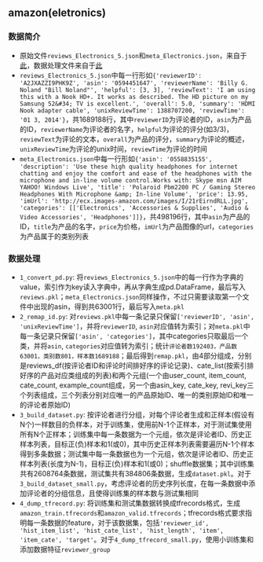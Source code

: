 ## amazon(eletronics)
### 数据简介
- 原始文件`reviews_Electronics_5.json`和`meta_Electronics.json`，来自于[此](http://jmcauley.ucsd.edu/data/amazon/)，数据处理文件来自于[此](https://github.com/DSXiangLi/CTR/tree/master/data/amazon)
- `reviews_Electronics_5.json`中每一行形如`{'reviewerID': 'A2JXAZZI9PHK9Z', 'asin': '0594451647', 'reviewerName': 'Billy G. Noland "Bill Noland"', 'helpful': [3, 3], 'reviewText': 'I am using this with a Nook HD+. It works as described. The HD picture on my Samsung 52&#34; TV is excellent.', 'overall': 5.0, 'summary': 'HDMI Nook adapter cable', 'unixReviewTime': 1388707200, 'reviewTime': '01 3, 2014'}`，共1689188行，其中`reviewerID`为评论者的ID，`asin`为产品的ID，`reviewerName`为评论者的名字，`helpful`为评论的评分(如3/3)，`reviewText`为评论的文本，`overall`为产品的评分，`summary`为评论的概述，`unixReviewTime`为评论的unix时间，`reviewTime`为评论的时间
- `meta_Electronics.json`中每一行形如`{'asin': '0558835155', 'description': 'Use these high quality headphones for internet chatting and enjoy the comfort and ease of the headphones with the microphone and in-line volume control.Works with: Skype msn AIM YAHOO! Windows Live', 'title': 'Polaroid Pbm2200 PC / Gaming Stereo Headphones With Microphone &amp; In-line Volume', 'price': 13.95, 'imUrl': 'http://ecx.images-amazon.com/images/I/21rEirndRLL.jpg', 'categories': [['Electronics', 'Accessories & Supplies', 'Audio & Video Accessories', 'Headphones']]}`，共498196行，其中`asin`为产品的ID，`title`为产品的名字，`price`为价格，`imUrl`为产品图像的url，`categories`为产品属于的类别列表

### 数据处理
- `1_convert_pd.py`: 将`reviews_Electronics_5.json`中的每一行作为字典的value，索引作为key读入字典中，再从字典生成pd.DataFrame，最后写入`reviews.pkl`；`meta_Electronics.json`同样操作，不过只需要读取第一个文件中出现的asin，得到共63001行，最后写入`meta.pkl`
- `2_remap_id.py`: 对`reviews.pkl`中每一条记录只保留`['reviewerID', 'asin', 'unixReviewTime']`，并将`reviewerID`, `asin`对应值转为索引；对`meta.pkl`中每一条记录只保留`['asin', 'categories']`，其中categories只取最后一个类，并将`asin`, `categories`对应值转为索引；统计`评论者数192403，产品数63001，类别数801，样本数1689188`；最后得到`remap.pkl`，由4部分组成，分别是reviews_df(按评论者ID和评论时间排好序的评论记录)、cate_list(按索引排好序的产品对应类组成的列表)和两个元组(一个由user_count, item_count, cate_count, example_count组成，另一个由asin_key, cate_key, revi_key三个列表组成，三个列表分别对应唯一的产品原始ID、唯一的类别原始ID和唯一的评论者原始ID)
- `3_build_dataset.py`: 按评论者进行分组，对每个评论者生成和正样本(假设有N个)一样数目的负样本，对于训练集，使用前N-1个正样本，对于测试集使用所有N个正样本；训练集中每一条数据为一个元组，依次是评论者ID、历史正样本列表，目标正(负)样本和1(或0)，其中历史正样本列表需要遍历N-1个样本得到多条数据；测试集中每一条数据也为一个元组，依次是评论者ID、历史正样本列表(长度为N-1)，目标正(负)样本和1(或0)；shuffle数据集；其中训练集共有2608764条数据，测试集共有384806条数据，生成`dataset.pkl`。对于`3_build_dataset_small.py`，考虑评论者的历史序列长度，在每一条数据中添加评论者的分组信息，且使得训练集的样本数与测试集相同
- `4_dump_tfrecord.py`: 将训练集和测试集数据转换成tfrecords格式，生成`amazon_train.tfrecords`和`amazon_valid.tfrecords`；tfrecords格式要求指明每一条数据的feature，对于该数据集，包括`'reviewer_id', 'hist_item_list', 'hist_cate_list', 'hist_length', 'item', 'item_cate', 'target'`。对于`4_dump_tfrecord_small.py`，使用小训练集和添加数据特征`reviewer_group`

